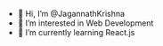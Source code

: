 - 👋 Hi, I’m @JagannathKrishna
- 👀 I’m interested in Web Development
- 🌱 I’m currently learning React.js

<!---
JagannathKrishna/JagannathKrishna is a ✨ special ✨ repository because its `README.md` (this file) appears on your GitHub profile.
You can click the Preview link to take a look at your changes.
--->
